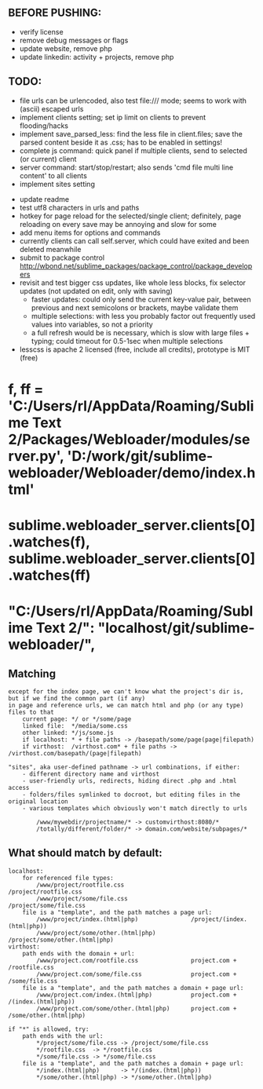 
BEFORE PUSHING:
---------------
- verify license
- remove debug messages or flags
- update website, remove php
- update linkedin: activity + projects, remove php

TODO:
-----
+ file urls can be urlencoded, also test file:/// mode; seems to work with (ascii) escaped urls
+ implement clients setting; set ip limit on clients to prevent flooding/hacks
+ implement save_parsed_less: find the less file in client.files; save the parsed content beside it as .css; has to be enabled in settings!
+ complete js command: quick panel if multiple clients, send to selected (or current) client
+ server command: start/stop/restart; also sends 'cmd file multi line content' to all clients
+ implement sites setting
- update readme
- test utf8 characters in urls and paths
- hotkey for page reload for the selected/single client; definitely, page reloading on every save may be annoying and slow for some
- add menu items for options and commands
- currently clients can call self.server, which could have exited and been deleted meanwhile
- submit to package control <http://wbond.net/sublime_packages/package_control/package_developers>
- revisit and test bigger css updates, like whole less blocks, fix selector updates (not updated on edit, only with saving)
  - faster updates: could only send the current key-value pair, between previous and next semicolons or brackets, maybe validate them
  - multiple selections: with less you probably factor out frequently used values into variables, so not a priority
  - a full refresh would be is necessary, which is slow with large files + typing; could timeout for 0.5-1sec when multiple selections
- lesscss is apache 2 licensed (free, include all credits), prototype is MIT (free)

# f, ff = 'C:/Users/rl/AppData/Roaming/Sublime Text 2/Packages/Webloader/modules/server.py', 'D:/work/git/sublime-webloader/Webloader/demo/index.html'
# sublime.webloader_server.clients[0].watches(f), sublime.webloader_server.clients[0].watches(ff)
# "C:/Users/rl/AppData/Roaming/Sublime Text 2/": "localhost/git/sublime-webloader/",


Matching
--------

	except for the index page, we can't know what the project's dir is, but if we find the common part (if any)
	in page and reference urls, we can match html and php (or any type) files to that
		current page: */ or */some/page
		linked file:  */media/some.css
		other linked: */js/some.js
		if localhost: * + file paths -> /basepath/some/page(page|filepath)
		if virthost:  /virthost.com* + file paths -> /virthost.com/basepath/(page|filepath)

	"sites", aka user-defined pathname -> url combinations, if either:
		- different directory name and virthost
		- user-friendly urls, redirects, hiding direct .php and .html access
		- folders/files symlinked to docroot, but editing files in the original location
		- various templates which obviously won't match directly to urls

			/www/mywebdir/projectname/* -> customvirthost:8080/*
			/totally/different/folder/* -> domain.com/website/subpages/*

What should match by default:
-----------------------------

	localhost:
		for referenced file types:
			/www/project/rootfile.css					/project/rootfile.css
			/www/project/some/file.css					/project/some/file.css
		file is a "template", and the path matches a page url:
			/www/project/index.(html|php)				/project/(index.(html|php))
			/www/project/some/other.(html|php)			/project/some/other.(html|php)
	virthost:
		path ends with the domain + url:
			/www/project.com/rootfile.css				project.com + /rootfile.css
			/www/project.com/some/file.css				project.com + /some/file.css
		file is a "template", and the path matches a domain + page url:
			/www/project.com/index.(html|php)			project.com + /(index.(html|php))
			/www/project.com/some/other.(html|php)		project.com + /some/other.(html|php)

	if "*" is allowed, try:
		path ends with the url:
			*/project/some/file.css -> /project/some/file.css
			*/rootfile.css  -> */rootfile.css
			*/some/file.css -> */some/file.css
		file is a "template", and the path matches a domain + page url:
			*/index.(html|php)      -> */(index.(html|php))
			*/some/other.(html|php) -> */some/other.(html|php)

